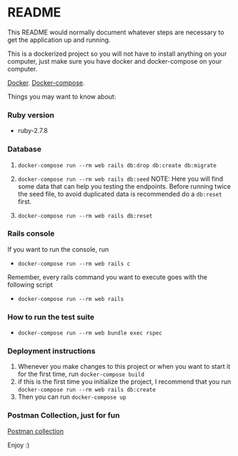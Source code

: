 # README

This README would normally document whatever steps are necessary to get the
application up and running.

This is a dockerized project so you will not have to install anything on your computer, 
just make sure you have docker and docker-compose on your computer.

[Docker](https://docs.docker.com/get-docker/).
[Docker-compose](https://docs.docker.com/compose/install/).

Things you may want to know about:

### Ruby version
  - ruby-2.7.8


### Database 

1. `docker-compose run --rm web rails db:drop db:create db:migrate`

2. `docker-compose run --rm web rails db:seed`
NOTE: Here you will find some data that can help you testing the endpoints. Before running twice the seed file, to avoid duplicated data is recommended do a `db:reset` first.

3. `docker-compose run --rm web rails db:reset`


### Rails console
If you want to run the console, run
- `docker-compose run --rm web rails c`

Remember, every rails command you want to execute goes with the following script 
- `docker-compose run --rm web rails `


### How to run the test suite
-  `docker-compose run --rm web bundle exec rspec `

### Deployment instructions
1. Whenever you make changes to this project or when you want to start it for the first time, run `docker-compose build`
2. if this is the first time you initialize the project, I recommend that you run `docker-compose run --rm web rails db:create`
3. Then you can run `docker-compose up`

### Postman Collection, just for fun
[Postman collection](https://www.postman.com/cobromix/workspace/bluckbuster/collection/17650894-437c0a43-d331-407b-994e-579dfa6946de?action=share&creator=17650894)

Enjoy :)
